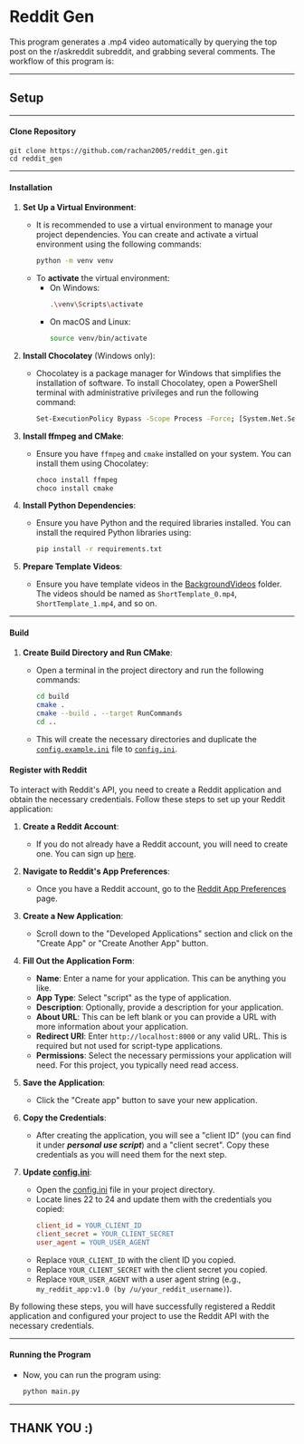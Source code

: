 # Reddit Gen

This program generates a .mp4 video automatically by querying the top post on the
r/askreddit subreddit, and grabbing several comments. The workflow of this program is:

---
## Setup
---

#### Clone Repository

```
git clone https://github.com/rachan2005/reddit_gen.git
cd reddit_gen
```
---

#### Installation

1. **Set Up a Virtual Environment**:
   - It is recommended to use a virtual environment to manage your project dependencies. You can create and activate a virtual environment using the following commands:
     ```sh
     python -m venv venv
     ```
   - To **activate** the virtual environment:
     - On Windows:
       ```sh
       .\venv\Scripts\activate
       ```
     - On macOS and Linux:
       ```sh
       source venv/bin/activate
       ```

2. **Install Chocolatey** (Windows only):
   - Chocolatey is a package manager for Windows that simplifies the installation of software. To install Chocolatey, open a PowerShell terminal with administrative privileges and run the following command:
     ```sh
     Set-ExecutionPolicy Bypass -Scope Process -Force; [System.Net.ServicePointManager]::SecurityProtocol = [System.Net.ServicePointManager]::SecurityProtocol -bor 3072; iex ((New-Object System.Net.WebClient).DownloadString('https://community.chocolatey.org/install.ps1'))
     ```

3. **Install ffmpeg and CMake**:
   - Ensure you have `ffmpeg` and `cmake` installed on your system. You can install them using Chocolatey:
     ```sh
     choco install ffmpeg
     choco install cmake
     ```

4. **Install Python Dependencies**:
   - Ensure you have Python and the required libraries installed. You can install the required Python libraries using:
     ```sh
     pip install -r requirements.txt
     ```

5. **Prepare Template Videos**:
   - Ensure you have template videos in the [BackgroundVideos](http://_vscodecontentref_/0) folder. The videos should be named as `ShortTemplate_0.mp4`, `ShortTemplate_1.mp4`, and so on.
---
#### Build

1. **Create Build Directory and Run CMake**:
   - Open a terminal in the project directory and run the following commands:
     ```sh
     cd build
     cmake .
     cmake --build . --target RunCommands
     cd ..
     ```

   - This will create the necessary directories and duplicate the [`config.example.ini`](config.example.ini ) file to [`config.ini`](config.ini ).

#### Register with Reddit

   To interact with Reddit's API, you need to create a Reddit application and obtain the necessary credentials. Follow these steps to set up your Reddit application:

   1. **Create a Reddit Account**:
      - If you do not already have a Reddit account, you will need to create one. You can sign up [here](https://www.reddit.com/register/).

   2. **Navigate to Reddit's App Preferences**:
      - Once you have a Reddit account, go to the [Reddit App Preferences](https://www.reddit.com/prefs/apps) page.

   3. **Create a New Application**:
      - Scroll down to the "Developed Applications" section and click on the "Create App" or "Create Another App" button.

   4. **Fill Out the Application Form**:
      - **Name**: Enter a name for your application. This can be anything you like.
      - **App Type**: Select "script" as the type of application.
      - **Description**: Optionally, provide a description for your application.
      - **About URL**: This can be left blank or you can provide a URL with more information about your application.
      - **Redirect URI**: Enter `http://localhost:8000` or any valid URL. This is required but not used for script-type applications.
      - **Permissions**: Select the necessary permissions your application will need. For this project, you typically need read access.

   5. **Save the Application**:
      - Click the "Create app" button to save your new application.

   6. **Copy the Credentials**:
      - After creating the application, you will see a "client ID" (you can find it under ***personal use script***) and a "client secret". Copy these credentials as you will need them for the next step.

   7. **Update [config.ini](http://_vscodecontentref_/1)**:
      - Open the [config.ini](http://_vscodecontentref_/2) file in your project directory.
      - Locate lines 22 to 24 and update them with the credentials you copied:
        ```ini
        client_id = YOUR_CLIENT_ID
        client_secret = YOUR_CLIENT_SECRET
        user_agent = YOUR_USER_AGENT
        ```
      - Replace `YOUR_CLIENT_ID` with the client ID you copied.
      - Replace `YOUR_CLIENT_SECRET` with the client secret you copied.
      - Replace `YOUR_USER_AGENT` with a user agent string (e.g., `my_reddit_app:v1.0 (by /u/your_reddit_username)`).

   By following these steps, you will have successfully registered a Reddit application and configured your project to use the Reddit API with the necessary credentials.

---
#### Running the Program

- Now, you can run the program using:
  ```sh
  python main.py
  ```

---
THANK YOU :)
---
